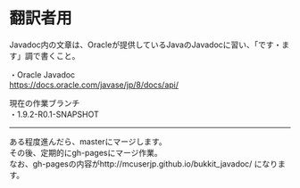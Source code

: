 # 翻訳者用
Javadoc内の文章は、Oracleが提供しているJavaのJavadocに習い、「です・ます」調で書くこと。

・Oracle Javadoc   
https://docs.oracle.com/javase/jp/8/docs/api/

現在の作業ブランチ  
・1.9.2-R0.1-SNAPSHOT

----------

ある程度進んだら、masterにマージします。  
その後、定期的にgh-pagesにマージ作業。  
なお、gh-pagesの内容がhttp://mcuserjp.github.io/bukkit_javadoc/ になります。

